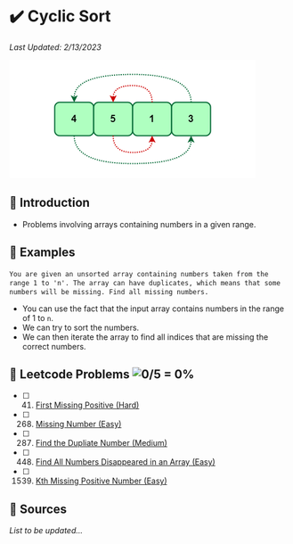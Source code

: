 # :heavy_check_mark: Cyclic Sort
*Last Updated: 2/13/2023*

![Image of cyclic sort](../images/patterns/cyclic-sort/cyclic-sort.png)

## :round_pushpin: Introduction
- Problems involving arrays containing numbers in a given range.

## :round_pushpin: Examples
```
You are given an unsorted array containing numbers taken from the range 1 to 'n'. The array can have duplicates, which means that some numbers will be missing. Find all missing numbers.
```

- You can use the fact that the input array contains numbers in the range of 1 to `n`.
- We can try to sort the numbers.
- We can then iterate the array to find all indices that are missing the correct numbers.

## :round_pushpin: Leetcode Problems ![0/5 = 0%](https://progress-bar.dev/0)

- [ ] 41. [First Missing Positive (Hard)](https://leetcode.com/problems/first-missing-positive/)
- [ ] 268. [Missing Number (Easy)](https://leetcode.com/problems/missing-number/)
- [ ] 287. [Find the Dupliate Number (Medium)](https://leetcode.com/problems/find-the-duplicate-number/)
- [ ] 448. [Find All Numbers Disappeared in an Array (Easy)](https://leetcode.com/problems/find-all-numbers-disappeared-in-an-array/)
- [ ] 1539. [Kth Missing Positive Number (Easy)](https://leetcode.com/problems/kth-missing-positive-number/)

## :round_pushpin: Sources
*List to be updated...*
